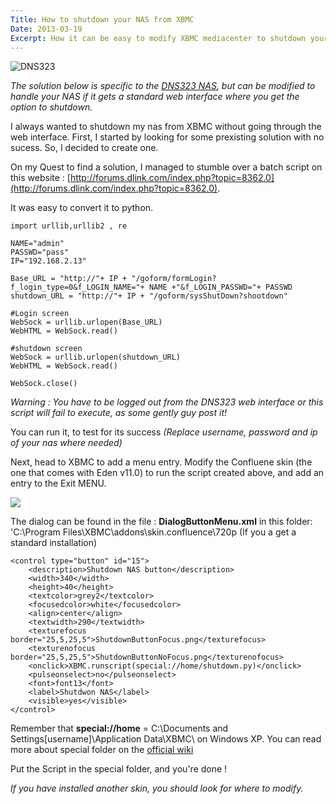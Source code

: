 ```yaml
---
Title: How to shutdown your NAS from XBMC
Date: 2013-03-19
Excerpt: How it can be easy to modify XBMC mediacenter to shutdown your NAS. In this article I'll show you how you can acheive this.
---
```

![DNS323](http://www.dlink.com/-/media/Images/Products/DNS/323/DNS%20323%20A1.png?h=230&w=408&crop=1&rc=5)

*The solution below is specific to the [DNS323 NAS](http://www.dlink.com/us/en/support/product/dns-323-sharecenter-2-bay-network-storage-enclosure), but can be modified to handle your NAS if it gets a standard web interface where you get the option to shutdown.*

I always wanted to shutdown my nas from XBMC without going through the web interface.  First, I started by looking for some prexisting solution with no sucess. So, I decided to create one. 

On my Quest to find a solution, I managed to stumble over a batch script on this website : [http://forums.dlink.com/index.php?topic=8362.0](http://forums.dlink.com/index.php?topic=8362.0). 

It was easy to convert it to python. 
    
    import urllib,urllib2 , re
    
    NAME="admin"
	PASSWD="pass"
	IP="192.168.2.13"

	Base_URL = "http://"+ IP + "/goform/formLogin?f_login_type=0&f_LOGIN_NAME="+ NAME +"&f_LOGIN_PASSWD="+ PASSWD
	shutdown_URL = "http://"+ IP + "/goform/sysShutDown?shootdown"

	#Login screen
	WebSock = urllib.urlopen(Base_URL)
	WebHTML = WebSock.read()

	#shutdown screen
	WebSock = urllib.urlopen(shutdown_URL)
	WebHTML = WebSock.read()

	WebSock.close()

*Warning : You have to be logged out from the DNS323 web interface or this script will fail to execute, as some gently guy post it!*


You can run it, to test for its success *(Replace username, password and ip of your nas where needed)*

Next, head to XBMC to add a menu entry. Modify the Confluene skin (the one that comes with Eden v11.0) to run the script created above, and add an entry to the Exit MENU.

 ![](https://dl.dropboxusercontent.com/u/574142/scriptogram/EdenScreenShots-PowerMenu.png)

The dialog can be found in the file : **DialogButtonMenu.xml** in this folder: 'C:\Program Files\XBMC\addons\skin.confluence\720p  (If you a get a standard installation)

	<control type="button" id="15">				
		<description>Shutdown NAS button</description>
		<width>340</width>
		<height>40</height>
		<textcolor>grey2</textcolor>
		<focusedcolor>white</focusedcolor>
		<align>center</align>
		<textwidth>290</textwidth>
		<texturefocus border="25,5,25,5">ShutdownButtonFocus.png</texturefocus>
		<texturenofocus border="25,5,25,5">ShutdownButtonNoFocus.png</texturenofocus>
		<onclick>XBMC.runscript(special://home/shutdown.py)</onclick>			
		<pulseonselect>no</pulseonselect>				
		<font>font13</font>				
		<label>Shutdwon NAS</label>				
		<visible>yes</visible>			
	</control>


Remember that **special://home** = C:\Documents and Settings\[username]\Application Data\XBMC\ on Windows XP. 
You can read more about special folder on the [official wiki](http://wiki.xbmc.org/index.php?title=Special_protocol)

Put the Script in the special folder, and you're done !

*If you have installed another skin, you should look for where to modify.*